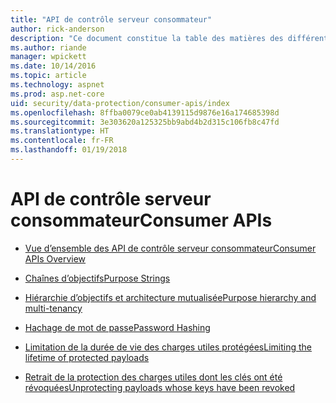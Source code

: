 ```yaml
---
title: "API de contrôle serveur consommateur"
author: rick-anderson
description: "Ce document constitue la table des matières des différentes rubriques relatives à la protection des données d’API consommateur ASP.NET Core."
ms.author: riande
manager: wpickett
ms.date: 10/14/2016
ms.topic: article
ms.technology: aspnet
ms.prod: asp.net-core
uid: security/data-protection/consumer-apis/index
ms.openlocfilehash: 8ffba0079ce0ab4139115d9876e16a174685398d
ms.sourcegitcommit: 3e303620a125325bb9abd4b2d315c106fb8c47fd
ms.translationtype: HT
ms.contentlocale: fr-FR
ms.lasthandoff: 01/19/2018
---
```

# <a name="consumer-apis"></a><span data-ttu-id="ffd61-103">API de contrôle serveur consommateur</span><span class="sxs-lookup"><span data-stu-id="ffd61-103">Consumer APIs</span></span>

* [<span data-ttu-id="ffd61-104">Vue d’ensemble des API de contrôle serveur consommateur</span><span class="sxs-lookup"><span data-stu-id="ffd61-104">Consumer APIs Overview</span></span>](overview.md)

* [<span data-ttu-id="ffd61-105">Chaînes d’objectifs</span><span class="sxs-lookup"><span data-stu-id="ffd61-105">Purpose Strings</span></span>](purpose-strings.md)

* [<span data-ttu-id="ffd61-106">Hiérarchie d’objectifs et architecture mutualisée</span><span class="sxs-lookup"><span data-stu-id="ffd61-106">Purpose hierarchy and multi-tenancy</span></span>](purpose-strings-multitenancy.md)

* [<span data-ttu-id="ffd61-107">Hachage de mot de passe</span><span class="sxs-lookup"><span data-stu-id="ffd61-107">Password Hashing</span></span>](password-hashing.md)

* [<span data-ttu-id="ffd61-108">Limitation de la durée de vie des charges utiles protégées</span><span class="sxs-lookup"><span data-stu-id="ffd61-108">Limiting the lifetime of protected payloads</span></span>](limited-lifetime-payloads.md)

* [<span data-ttu-id="ffd61-109">Retrait de la protection des charges utiles dont les clés ont été révoquées</span><span class="sxs-lookup"><span data-stu-id="ffd61-109">Unprotecting payloads whose keys have been revoked</span></span>](dangerous-unprotect.md)
